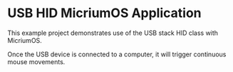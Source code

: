 # USB HID MicriumOS Application
This example project demonstrates use of the USB stack HID class with MicriumOS.    

Once the USB device is connected to a computer, it will trigger continuous mouse movements.